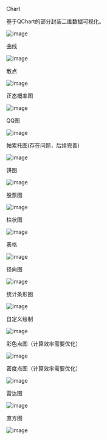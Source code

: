 Chart

基于QChart的部分封装二维数据可视化。

![image](https://user-images.githubusercontent.com/32051731/159427576-a55be7cc-66f2-43cf-abb6-38cbc54e95e2.png)

曲线   
 
![image](https://user-images.githubusercontent.com/32051731/159616847-0aca5f39-045f-4977-b6f8-9548b28df541.png)

散点

![image](https://user-images.githubusercontent.com/32051731/159616994-0baa2d4f-6fc3-4a04-9f31-518727ea822a.png)

正态概率图

![image](https://user-images.githubusercontent.com/32051731/159617075-b341e6fc-e7e6-4ee4-81e7-5058c2d5ed9d.png)

QQ图

![image](https://user-images.githubusercontent.com/32051731/159617300-9347286f-7478-4764-bb16-764287bfbe0c.png)

帕累托图(存在问题，后续完善)

![image](https://user-images.githubusercontent.com/32051731/159617156-050a9019-5490-48da-b7e2-b24ade0851c0.png)

饼图

![image](https://user-images.githubusercontent.com/32051731/159617243-cfc63bb2-3d1a-477a-91aa-2595b2b6ee7d.png)

股票图

![image](https://user-images.githubusercontent.com/32051731/159617365-22450c30-736a-408c-9322-6fff751a7777.png)

柱状图

![image](https://user-images.githubusercontent.com/32051731/159617430-96d0c20b-f30e-4099-a41a-7805489b1532.png)

表格

![image](https://user-images.githubusercontent.com/32051731/159617496-cf7e932e-5d44-4f86-8945-b8003f3609f3.png)

径向图

![image](https://user-images.githubusercontent.com/32051731/159617577-a12ba49f-8e93-4221-a607-26a7f8242cf6.png)

统计条形图

![image](https://user-images.githubusercontent.com/32051731/159617639-1082cbc3-8c80-4869-a901-3b914f36b63c.png)

自定义绘制

![image](https://user-images.githubusercontent.com/32051731/159877859-430dc7ac-2e62-4cca-afdf-ad51bda12b92.png)

彩色点图（计算效率需要优化）

![image](https://user-images.githubusercontent.com/32051731/159877245-f5b7c5c1-2f27-4d35-a9d5-9a51f7c6769e.png)

密度点图（计算效率需要优化）

![image](https://user-images.githubusercontent.com/32051731/159877443-1f42bb66-74da-4910-882a-aa544d413a39.png)

雷达图

![image](https://user-images.githubusercontent.com/32051731/160069776-01773325-6b68-45a2-877d-0da19467ed15.png)

直方图

![image](https://user-images.githubusercontent.com/32051731/160144223-2ae6a8c2-6285-402a-a264-f4befccd2e59.png)








